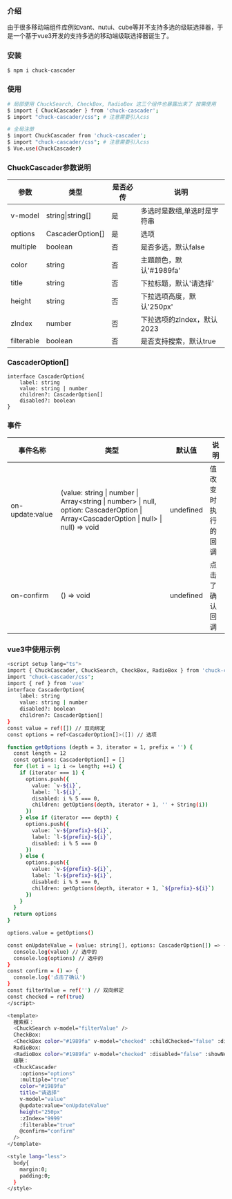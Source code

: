### 介绍
由于很多移动端组件库例如vant、nutui、cube等并不支持多选的级联选择器，于是一个基于vue3开发的支持多选的移动端级联选择器诞生了。

### 安装
``` bash
$ npm i chuck-cascader

```

### 使用
``` bash
# 局部使用 ChuckSearch, CheckBox, RadioBox 这三个组件也暴露出来了 按需使用
$ import { ChuckCascader } from 'chuck-cascader';
$ import "chuck-cascader/css"; # 注意需要引入css

# 全局注册
$ import ChuckCascader from 'chuck-cascader';
$ import "chuck-cascader/css"; # 注意需要引入css
$ Vue.use(ChuckCascader)

```

### ChuckCascader参数说明
|参数|类型|是否必传|说明|
|-|-|-|-|
|v-model|string\|string[]|是|多选时是数组,单选时是字符串|
|options|CascaderOption[]|是|选项|
|multiple|boolean|否|是否多选，默认false|
|color|string|否|主题颜色，默认'#1989fa'|
|title|string|否|下拉标题，默认'请选择'|
|height|string|否|下拉选项高度，默认'250px'|
|zIndex|number|否|下拉选项的zIndex，默认2023|
|filterable|boolean|否|是否支持搜索，默认true|

### CascaderOption[]
```
interface CascaderOption{
    label: string
    value: string | number
    children?: CascaderOption[]
    disabled?: boolean
}
```

### 事件
|事件名称|类型|默认值|说明|
|-|-|-|-|
|on-update:value|(value: string \| number \| Array<string \| number> \| null, option: CascaderOption \| Array<CascaderOption \| null> \| null) => void|undefined|值改变时执行的回调|
|on-confirm|() => void|undefined|点击了确认回调|


### vue3中使用示例
``` bash
<script setup lang="ts">
import { ChuckCascader, ChuckSearch, CheckBox, RadioBox } from 'chuck-cascader';
import "chuck-cascader/css";
import { ref } from 'vue'
interface CascaderOption{
    label: string
    value: string | number
    disabled?: boolean
    children?: CascaderOption[]
}
const value = ref([]) // 双向绑定
const options = ref<CascaderOption[]>([]) // 选项

function getOptions (depth = 3, iterator = 1, prefix = '') {
  const length = 12
  const options: CascaderOption[] = []
  for (let i = 1; i <= length; ++i) {
    if (iterator === 1) {
      options.push({
        value: `v-${i}`,
        label: `l-${i}`,
        disabled: i % 5 === 0,
        children: getOptions(depth, iterator + 1, '' + String(i))
      })
    } else if (iterator === depth) {
      options.push({
        value: `v-${prefix}-${i}`,
        label: `l-${prefix}-${i}`,
        disabled: i % 5 === 0
      })
    } else {
      options.push({
        value: `v-${prefix}-${i}`,
        label: `l-${prefix}-${i}`,
        disabled: i % 5 === 0,
        children: getOptions(depth, iterator + 1, `${prefix}-${i}`)
      })
    }
  }
  return options
}

options.value = getOptions()

const onUpdateValue = (value: string[], options: CascaderOption[]) => {
  console.log(value) // 选中的
  console.log(options) // 选中的
}
const confirm = () => {
  console.log('点击了确认')
}
const filterValue = ref('') // 双向绑定
const checked = ref(true)
</script>

<template>
  搜索框：
  <ChuckSearch v-model="filterValue" />
  CheckBox:
  <CheckBox color="#1989fa" v-model="checked" :childChecked="false" :disabled="false" @update:value="(_e: any) => {}" />
  RadioBox:
  <RadioBox color="#1989fa" v-model="checked" :disabled="false" :showNext="true" /> 
  级联：
  <ChuckCascader
    :options="options"
    :multiple="true"
    color="#1989fa"
    title="请选择"
    v-model="value"
    @update:value="onUpdateValue"
    height="250px"
    :zIndex="9999"
    :filterable="true"
    @confirm="confirm"
  />
</template>

<style lang="less">
  body{
    margin:0;
    padding:0;
  }
</style>
```

